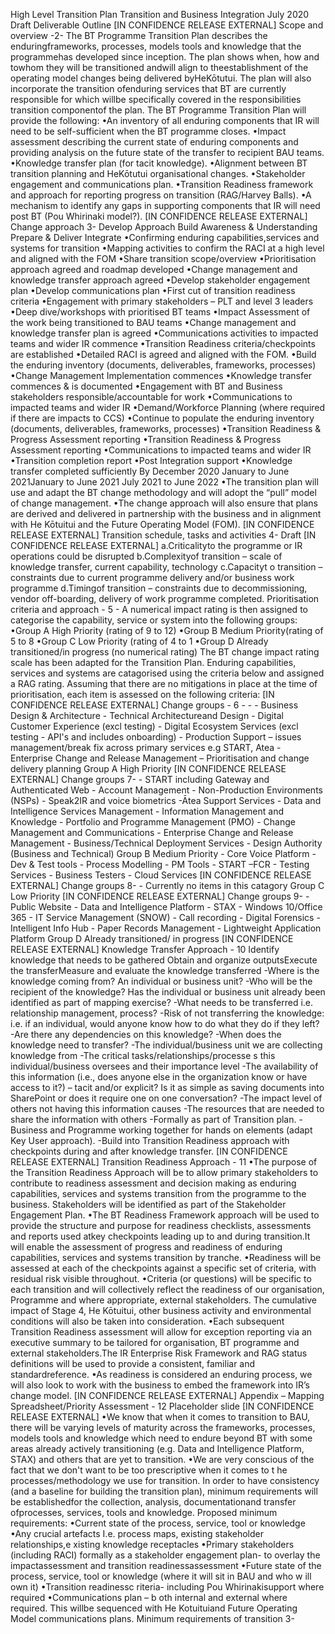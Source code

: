 High Level Transition Plan Transition and Business Integration July 2020 Draft Deliverable Outline \[IN CONFIDENCE RELEASE EXTERNAL\] Scope and overview -2- The BT Programme Transition Plan describes the enduringframeworks, processes, models tools and knowledge that the programmehas developed since inception. The plan shows when, how and towhom they will be transitioned andwill align to theestablishment of the operating model changes being delivered byHeKōtutui. The plan will also incorporate the transition ofenduring services that BT are currently responsible for which willbe specifically covered in the responsibilities transition componentof the plan. The BT Programme Transition Plan will provide the following: •An inventory of all enduring components that IR will need to be self-sufficient when the BT programme closes. •Impact assessment describing the current state of enduring components and providing analysis on the future state of the transfer to recipient BAU teams. •Knowledge transfer plan (for tacit knowledge). •Alignment between BT transition planning and HeKōtutui organisational changes. •Stakeholder engagement and communications plan. •Transition Readiness framework and approach for reporting progress on transition (RAG/Harvey Balls). •A mechanism to identify any gaps in supporting components that IR will need post BT (Pou Whirinaki model?). \[IN CONFIDENCE RELEASE EXTERNAL\] Change approach 3- Develop Approach Build Awareness & Understanding Prepare & Deliver Integrate •Confirming enduring capabilities,services and systems for transition •Mapping activities to confirm the RACI at a high level and aligned with the FOM •Share transition scope/overview •Prioritisation approach agreed and roadmap developed •Change management and knowledge transfer approach agreed •Develop stakeholder engagement plan •Develop communications plan •First cut of transition readiness criteria •Engagement with primary stakeholders – PLT and level 3 leaders •Deep dive/workshops with prioritised BT teams •Impact Assessment of the work being transitioned to BAU teams •Change management and knowledge transfer plan is agreed •Communications activities to impacted teams and wider IR commence •Transition Readiness criteria/checkpoints are established •Detailed RACI is agreed and aligned with the FOM. •Build the enduring inventory (documents, deliverables, frameworks, processes) •Change Management Implementation commences •Knowledge transfer commences & is documented •Engagement with BT and Business stakeholders responsible/accountable for work •Communications to impacted teams and wider IR •Demand/Workforce Planning (where required if there are impacts to CCS) •Continue to populate the enduring inventory (documents, deliverables, frameworks, processes) •Transition Readiness & Progress Assessment reporting •Transition Readiness & Progress Assessment reporting •Communications to impacted teams and wider IR •Transition completion report •Post Integration support •Knowledge transfer completed sufficiently By December 2020 January to June 2021January to June 2021 July 2021 to June 2022 •The transition plan will use and adapt the BT change methodology and will adopt the “pull” model of change management. •The change approach will also ensure that plans are derived and delivered in partnership with the business and in alignment with He Kōtuitui and the Future Operating Model (FOM). \[IN CONFIDENCE RELEASE EXTERNAL\] Transition schedule, tasks and activities 4- Draft \[IN CONFIDENCE RELEASE EXTERNAL\] a.Criticalityto the programme or IR operations could be disrupted b.Complexityof transition – scale of knowledge transfer, current capability, technology c.Capacityt o transition – constraints due to current programme delivery and/or business work programme d.Timingof transition – constraints due to decommissioning, vendor off-boarding, delivery of work programme completed. Prioritisation criteria and approach - 5 - A numerical impact rating is then assigned to categorise the capability, service or system into the following groups: •Group A High Priority (rating of 9 to 12) •Group B Medium Priority(rating of 5 to 8 •Group C Low Priority (rating of 4 to 1 •Group D Already transitioned/in progress (no numerical rating) The BT change impact rating scale has been adapted for the Transition Plan. Enduring capabilities, services and systems are catagorised using the criteria below and assigned a RAG rating. Assuming that there are no mitigations in place at the time of prioritisation, each item is assessed on the following criteria: \[IN CONFIDENCE RELEASE EXTERNAL\] Change groups - 6 - - - Business Design & Architecture - Technical Architectureand Design - Digital Customer Experience (excl testing) - Digital Ecosystem Services (excl testing - API's and includes onboarding) - Production Support – issues management/break fix across primary services e.g START, Atea - Enterprise Change and Release Management – Prioritisation and change delivery planning Group A High Priority \[IN CONFIDENCE RELEASE EXTERNAL\] Change groups 7- - START including Gateway and Authenticated Web - Account Management - Non-Production Environments (NSPs) - Speak2IR and voice biometrics -Ātea Support Services - Data and Intelligence Services Management - Information Management and Knowledge - Portfolio and Programme Management (PMO) - Change Management and Communications - Enterprise Change and Release Management - Business/Technical Deployment Services - Design Authority (Business and Technical) Group B Medium Priority - Core Voice Platform - Dev & Test tools - Process Modelling - PM Tools - START –FCR - Testing Services - Business Testers - Cloud Services \[IN CONFIDENCE RELEASE EXTERNAL\] Change groups 8- - Currently no items in this catagory Group C Low Priority \[IN CONFIDENCE RELEASE EXTERNAL\] Change groups 9- - Public Website - Data and Intelligence Platform - STAX - Windows 10/Office 365 - IT Service Management (SNOW) - Call recording - Digital Forensics - Intelligent Info Hub - Paper Records Management - Lightweight Application Platform Group D Already transitioned/ in progress \[IN CONFIDENCE RELEASE EXTERNAL\] Knowledge Transfer Approach - 10 Identify knowledge that needs to be gathered Obtain and organize outputsExecute the transferMeasure and evaluate the knowledge transferred -Where is the knowledge coming from? An individual or business unit? -Who will be the recipient of the knowledge? Has the individual or business unit already been identified as part of mapping exercise? -What needs to be transferred i.e. relationship management, process? -Risk of not transferring the knowledge: i.e. if an individual, would anyone know how to do what they do if they left? -Are there any dependencies on this knowledge? -When does the knowledge need to transfer? -The individual/business unit we are collecting knowledge from -The critical tasks/relationships/processe s this individual/business oversees and their importance level -The availability of this information (i.e., does anyone else in the organization know or have access to it?) – tacit and/or explicit? Is it as simple as saving documents into SharePoint or does it require one on one conversation? -The impact level of others not having this information causes -The resources that are needed to share the information with others -Formally as part of Transition plan. -Business and Programme working together for hands on elements (adapt Key User approach). -Build into Transition Readiness approach with checkpoints during and after knowledge transfer. \[IN CONFIDENCE RELEASE EXTERNAL\] Transition Readiness Approach - 11 •The purpose of the Transition Readiness Approach will be to allow primary stakeholders to contribute to readiness assessment and decision making as enduring capabilities, services and systems transition from the programme to the business. Stakeholders will be identified as part of the Stakeholder Engagement Plan. •The BT Readiness Framework approach will be used to provide the structure and purpose for readiness checklists, assessments and reports used atkey checkpoints leading up to and during transition.It will enable the assessment of progress and readiness of enduring capabilities, services and systems transition by tranche. •Readiness will be assessed at each of the checkpoints against a specific set of criteria, with residual risk visible throughout. •Criteria (or questions) will be specific to each transition and will collectively reflect the readiness of our organisation, Programme and where appropriate, external stakeholders. The cumulative impact of Stage 4, He Kōtuitui, other business activity and environmental conditions will also be taken into consideration. •Each subsequent Transition Readiness assessment will allow for exception reporting via an executive summary to be tailored for organisation, BT programme and external stakeholders.The IR Enterprise Risk Framework and RAG status definitions will be used to provide a consistent, familiar and standardreference. •As readiness is considered an enduring process, we will also look to work with the business to embed the framework into IR’s change model. \[IN CONFIDENCE RELEASE EXTERNAL\] Appendix – Mapping Spreadsheet/Priority Assessment - 12 Placeholder slide \[IN CONFIDENCE RELEASE EXTERNAL\] •We know that when it comes to transition to BAU, there will be varying levels of maturity across the frameworks, processes, models tools and knowledge which need to endure beyond BT with some areas already actively transitioning (e.g. Data and Intelligence Platform, STAX) and others that are yet to transition. •We are very conscious of the fact that we don't want to be too prescriptive when it comes to t he processes/methodology we use for transition. In order to have consistency (and a baseline for building the transition plan), minimum requirements will be establishedfor the collection, analysis, documentationand transfer ofprocesses, services, tools and knowledge. Proposed minimum requirements: •Current state of the process, service, tool or knowledge •Any crucial artefacts I.e. process maps, existing stakeholder relationships,e xisting knowledge receptacles •Primary stakeholders (including RACI) formally as a stakeholder engagement plan- to overlay the impactassessment and transition readinessassessment •Future state of the process, service, tool or knowledge (where it will sit in BAU and who w ill own it) •Transition readinessc riteria- including Pou Whirinakisupport where required •Communications plan – b oth internal and external where required. This willbe sequenced with He Kotuituiand Future Operating Model communications plans. Minimum requirements of transition 3-